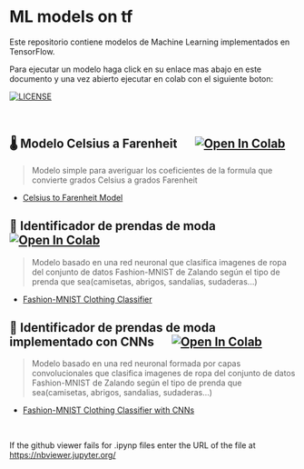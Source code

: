 # ML models on tf

Este repositorio contiene modelos de Machine Learning implementados en TensorFlow.

Para ejecutar un modelo haga click en su enlace mas abajo en este documento y una vez abierto ejecutar en colab con el siguiente boton:

[![LICENSE](https://img.shields.io/badge/license-MIT-green)](https://mit-license.org/)

<br>

## 🌡 Modelo Celsius a Farenheit &emsp; [![Open In Colab](https://colab.research.google.com/assets/colab-badge.svg)](https://colab.research.google.com/gist/Jackesgamero/a3c8def8d3d714d6c3bca0eddf1642ef/modelo-celsius-a-farenheit.ipynb)

> Modelo simple para averiguar los coeficientes de la formula que convierte grados Celsius a grados Farenheit

- [Celsius to Farenheit Model](https://gist.github.com/Jackesgamero/a3c8def8d3d714d6c3bca0eddf1642ef) 


## 🧥 Identificador de prendas de moda &emsp; [![Open In Colab](https://colab.research.google.com/assets/colab-badge.svg)](https://colab.research.google.com/drive/1KWcudDQeKhnh4CicVI4-97VYoNwCFltv)

> Modelo basado en una red neuronal que clasifica imagenes de ropa del conjunto de datos Fashion-MNIST de Zalando según el tipo de prenda que sea(camisetas, abrigos, sandalias, sudaderas...) 

- [Fashion-MNIST Clothing Classifier](https://github.com/Jackesgamero/TensorFlow-for-Deep-Learning/blob/master/Fashion-MNIST%20Clothing%20Classifier/Clothes_Image_Identifier.ipynb) &emsp; &emsp; &emsp; &emsp; &emsp; &emsp; 


## 🥼 Identificador de prendas de moda implementado con CNNs &emsp; [![Open In Colab](https://colab.research.google.com/assets/colab-badge.svg)](https://colab.research.google.com/drive/1ZisYYbjKCA70zcaVWzqfOTh9o5UH7pE8)

> Modelo basado en una red neuronal formada por capas convolucionales que clasifica imagenes de ropa del conjunto de datos Fashion-MNIST de Zalando según el tipo de prenda que sea(camisetas, abrigos, sandalias, sudaderas...)

- [Fashion-MNIST Clothing Classifier with CNNs](https://github.com/Jackesgamero/TensorFlow-for-Deep-Learning/blob/master/Fashion-MNIST%20Clothing%20Classifier/Fashion_MNIST_Clothing_Classifier_with_CNNs.ipynb)

<br>

If the github viewer fails for .ipynp files enter the URL of the file at https://nbviewer.jupyter.org/
